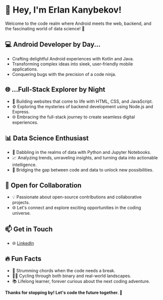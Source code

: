 # 👋 Hey, I'm Erlan Kanybekov!

Welcome to the code realm where Android meets the web, backend, and the fascinating world of data science! 🚀

## 💻 Android Developer by Day...

- Crafting delightful Android experiences with Kotlin and Java.
- Transforming complex ideas into sleek, user-friendly mobile applications.
- Conquering bugs with the precision of a code ninja.

## 🌐 ...Full-Stack Explorer by Night

- 🚀 Building websites that come to life with HTML, CSS, and JavaScript.
- ⚙️ Exploring the mysteries of backend development using Node.js and Express.
- 🌐 Embracing the full-stack journey to create seamless digital experiences.

## 📊 Data Science Enthusiast

- 🤖 Dabbling in the realms of data with Python and Jupyter Notebooks.
- 📈 Analyzing trends, unraveling insights, and turning data into actionable intelligence.
- 🚀 Bridging the gap between code and data to unlock new possibilities.

## 🚀 Open for Collaboration

- 💡 Passionate about open-source contributions and collaborative projects.
- 🌐 Let's connect and explore exciting opportunities in the coding universe.

## 📫 Get in Touch

- 🌐 [LinkedIn](https://www.linkedin.com/in/erlankanyb21/)

## 🔥 Fun Facts

- 🎸 Strumming chords when the code needs a break.
- 🚴‍♂️ Cycling through both binary and real-world landscapes.
- 📚 Lifelong learner, forever curious about the next coding adventure.

**Thanks for stopping by! Let's code the future together. 🚀**
